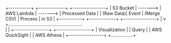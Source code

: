 +-----------+            +-------------+           +----------------+
| S3 Bucket |  ------->  | AWS Lambda  |  -------> | Processed Data |
| (Raw Data)|  Event     | (Merge CSV) |  Process  |    in S3       |
+-----------+            +-------------+           +----------------+ 
                                                            |
                                                            v
                                    +.........................................................       
                                    |                                                         |
                             +-----------------+                                   +-----------------+
                             | Visualization   |                                   |  Query          |
                             | AWS QuickSight  |                                   |  AWS Athena     |
                             +-----------------+                                   +.................+
